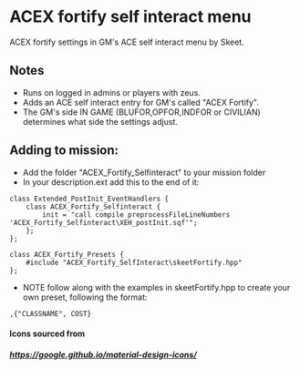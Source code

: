 # ACEX fortify self interact menu
ACEX fortify settings in GM's ACE self interact menu by Skeet.

## Notes

* Runs on logged in admins or players with zeus.
* Adds an ACE self interact entry for GM's called "ACEX Fortify".
* The GM's side IN GAME (BLUFOR,OPFOR,INDFOR or CIVILIAN) determines what side the settings adjust.

## Adding to mission:

* Add the folder "ACEX_Fortify_Selfinteract" to your mission folder
* In your description.ext add this to the end of it:
```
class Extended_PostInit_EventHandlers {
    class ACEX_Fortify_Selfinteract {
        init = "call compile preprocessFileLineNumbers 'ACEX_Fortify_Selfinteract\XEH_postInit.sqf'";
    };
};

class ACEX_Fortify_Presets {
    #include "ACEX_Fortify_SelfInteract\skeetFortify.hpp"
};

```

* NOTE follow along with the examples in skeetFortify.hpp to create your own preset, following the format:
```
,{"CLASSNAME", COST}
```

#### Icons sourced from
##### https://google.github.io/material-design-icons/
